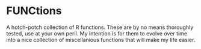 # FUNCtions

A hotch-potch collection of R functions. These are by no means thoroughly
tested, use at your own peril. My intention is for them to evolve over time into
a nice collection of miscellanious functions that will make my life easier.
